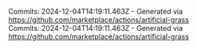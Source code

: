 Commits: 2024-12-04T14:19:11.463Z - Generated via https://github.com/marketplace/actions/artificial-grass
<br>
Commits: 2024-12-04T14:19:11.463Z - Generated via https://github.com/marketplace/actions/artificial-grass
<br>
